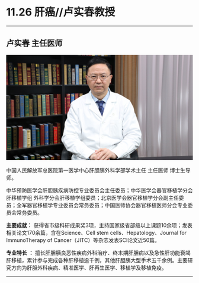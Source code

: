 # 11.26 肝癌//卢实春教授

---

## 卢实春 主任医师

![1682519871202](image/c11_026/1682519871202.png)

中国人民解放军总医院第一医学中心肝胆胰外科学部学术主任 主任医师 博士生导师。

中华预防医学会肝胆胰疾病防控专业委员会主任委员；中华医学会器官移植学分会肝移植学组 外科学分会肝移植学组委员；北京医学会器官移植学分会副主任委员；全军器官移植学专业委员会常务委员；中国医师协会器官移植医师分会专业委员会常务委员。


**主要成就：** 获得省市级科研成果奖3项，主持国家级省部级以上课题10余项；发表相关论文170余篇，含在Science、Cell stem cells、Hepatology、Journal for ImmunoTherapy of Cancer（JITC）等杂志发表SCI论文近50篇。


**专业特长**  **：** 擅长肝胆胰良恶性疾病外科治疗、终末期肝胆病以及急性肝功能衰竭肝移植，累计参与完成各种肝移植逾千例，其他肝胆胰大型手术五千余例。主要研究方向为肝胆外科疾病、精准医学、肝再生医学、移植学及移植免疫。

---
